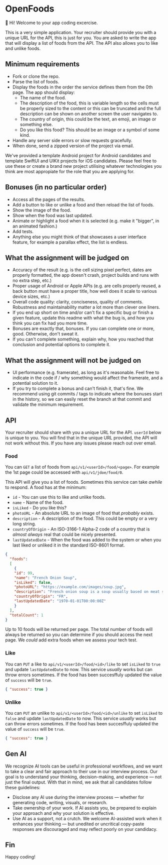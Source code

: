 # OpenFoods

👋 Hi! Welcome to your app coding excercise.

This is a very simple application. Your recruiter should provide you with a unique URL for the API, this is just for you. You are asked to write the app that will display a list of foods from the API. The API also allows you to like and unlike foods.

## Minimum requirements

- Fork or clone the repo.
- Parse the list of foods.
- Display the foods in the order the service defines them from the 0th page. The app should display:
  - The name of the food.
  - The description of the food, this is variable length so the cells must be properly sized to the content or this can be truncated and the full description can be shown on another screen the user navigates to.
  - The country of origin, this could be the text, an emoji, an image or something else.
  - Do you like this food? This should be an image or a symbol of some kind.
- Handle any server side errors or slow requests gracefully.
- When done, send a zipped version of the project via email.

We've provided a template Android project for Android candidates and template SwiftUI and UIKit projects for iOS candidates.  Please feel free to use these or create a brand new project utilising whatever technologies you think are most appropiate for the role that you are applying for.  

## Bonuses (in no particular order)

- Access all the pages of the results.
- Add a button to like or unlike a food and then reload the list of foods.
- Show the image of the food.
- Show when the food was last updated.
- Animate or highlight a food when it is selected (e.g. make it "bigger", in an animated fashion.)
- Add tests.
- Anything else you might think of that showcases a user interface feature, for example a parallax effect, the list is endless.

## What the assignment will be judged on

- Accuracy of the result (e.g. is the cell sizing pixel perfect, dates are properly formatted, the app doesn't crash, project builds and runs with no extra step, etc.)
- Proper usage of Android or Apple APIs (e.g. are cells properly reused, a back button must have a proper title, how well does it scale to various device sizes, etc.)
- Overall code quality: clarity, conciseness, quality of comments. Robustness and maintainability matter a lot more than clever one liners.
- If you end up short on time and/or can't fix a specific bug or finish a given feature, update this readme with what the bug is, and how you think you can fix had you more time.
- Bonuses are exactly that, bonuses. If you can complete one or more, good. Otherwise, don't sweat it.
- If you can't complete something, explain why, how you reached that conclusion and potential options to complete it.

## What the assignment will not be judged on

- UI performance (e.g. framerate), as long as it's reasonable. Feel free to indicate in the code if / why something would affect the framerate, and a potential solution to it.
- If you try to complete a bonus and can't finish it, that's fine. We recommend using git commits / tags to indicate where the bonuses start in the history, so we can easily reset the branch at that commit and validate the minimum requirement.

## API

Your recruiter should share with you a unique URL for the API. `userId` below is unique to you. You will find that in the unique URL provided, the API will not work without this. If you have any issues please reach out over email.

### Food

You can `GET` a list of foods from `api/v1/<userId>/food/<page>`. For example the 1st page could be accessed with `api/v1/jdoe/food/0`.

This API will give you a list of foods. Sometimes this service can take _awhile_ to respond. A food has at the minimum:

- `id` - You can use this to like and unlike foods.
- `name` - Name of the food.
- `isLiked` - Do you like this?
- `photoURL` - An absolute URL to an image of food that _probably_ exists.
- `description` - A description of the food. This could be empty or a very long string.
- `countryOfOrigin` - An ISO-3166-1 Alpha-2 code of a country that is _almost always_ real that could be nicely presented.
- `lastUpdatedDate` - When the food was added to the system or when you last liked or unliked it in the standard ISO-8601 format.

```json
{
  "foods":
  [
    {
    "id": 99,
    "name": "French Onion Soup",
    "isLiked": false,
    "photoURL": "https://example.com/images/soup.jpg",
    "description": "French onion soup is a soup usually based on meat stock and onions, and often served gratinéed with croutons or a larger piece of bread covered with cheese floating on top. Ancient in origin, the dish underwent a resurgence of popularity in the 1960s in the United States due to a greater interest in French cuisine. French onion soup may be served as a meal in itself or as an entrée.",
    "countryOfOrigin": "FR",
    "lastUpdatedDate": "1970-01-01T00:00:00Z"
    }
  ],
  "totalCount": 1
}
```

Up to 10 foods will be returned per page.  The total number of foods will always be returned so you can determine if you should access the next page. We _could_ add extra foods when we assess your tech test.

### Like

You can `PUT` a like to `api/v1/<userId>/food/<id>/like` to set `isLiked` to `true` and update `lastUpdatedDate` to now. This service _usually_ works but can throw errors sometimes. If the food has been succesffuly updated the value of `success` will be `true`.

```json
{ "success": true }
```

### Unlike

You can `PUT` an unlike to `api/v1/<userId>/food/<id>/unlike` to set `isLiked` to `false` and update `lastUpdatedDate` to now. This service _usually_ works but can throw errors sometimes. If the food has been succesffuly updated the value of `success` will be `true`.

```json
{ "success": true }
```

## Gen AI

We recognize AI tools  can be useful in professional workflows, and we want to take a clear and fair approach to their use in our interview process. Our goal is to understand your thinking, decision-making, and experience — not just the final output. With that in mind, we ask that all candidates follow these guidelines:
- Disclose any AI use during the interview process — whether for generating code, writing, visuals, or research.
- Take ownership of your work. If AI assists you, be prepared to explain your approach and why your solution is effective.
- Use AI as a support, not a crutch. We welcome AI-assisted work when it enhances your thinking — but unedited or uncritical copy-paste responses are discouraged and may reflect poorly on your candidacy.

## Fin

Happy coding!
